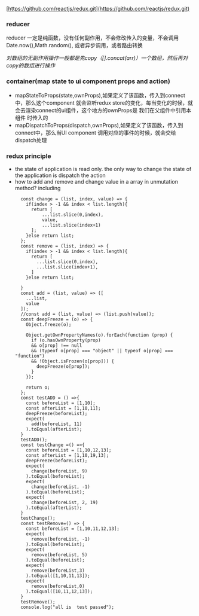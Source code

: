 [https://github.com/reactjs/redux.git](https://github.com/reactjs/redux.git)
### reducer
reducer 一定是纯函数，没有任何副作用，不会修改传入的变量，不会调用Date.now(),Math.random(),
或者异步调用，或者路由转换

*对数组的无副作用操作一般都是先copy（[].concat(arr)）一个数组，然后再对copy的数组进行操作*

### container(map state to ui component props and action)

* mapStateToProps(state,ownProps),如果定义了该函数，传入到connect中，那么这个component
就会监听redux store的变化，每当变化的时候，就会去渲染connect的ui组件，这个地方的ownProps是
我们在父组件中引用本组件 时传入的
* mapDispatchToProps(dispatch,ownProps),如果定义了该函数，传入到connect中，那么当UI component
调用对应的事件的时候，就会交给dispatch处理


### redux principle
* the state of application is read only. the only way to change the state of the application
is dispatch the action
* how to add and remove and change value in a array in unmutation method?  including
  ```
    const change = (list, index, value) => {
      if(index > -1 && index < list.length){
        return [
            ...list.slice(0,index),
            value,
            ...list.slice(index+1)
        ];
      }else return list;
    };
    const remove = (list, index) => {
      if(index > -1 && index < list.length){
        return [
          ...list.slice(0,index),
          ...list.slice(index+1),
        ]
      }else return list;
      
    }
    const add = (list, value) => ([
      ...list,
      value
    ]);
    //const add = (list, value) => (list.push(value));
    const deepFreeze = (o) => {
      Object.freeze(o);
    
      Object.getOwnPropertyNames(o).forEach(function (prop) {
        if (o.hasOwnProperty(prop)
        && o[prop] !== null
        && (typeof o[prop] === "object" || typeof o[prop] === "function")
        && !Object.isFrozen(o[prop])) {
          deepFreeze(o[prop]);
        }
      });
      
      return o;
    };
    const testADD = () =>{
      const beforeList = [1,10];
      const afterList = [1,10,11];
      deepFreeze(beforeList);
      expect(
        add(beforeList, 11)
      ).toEqual(afterList);
    }
    testADD();
    const testChange =() =>{
      const beforeList = [1,10,12,13];
      const afterList = [1,10,19,13];
      deepFreeze(beforeList);
      expect(
        change(beforeList, 9)
      ).toEqual(beforeList);
      expect(
        change(beforeList, -1)
      ).toEqual(beforeList);
      expect(
        change(beforeList, 2, 19)
      ).toEqual(afterList);
    }
    testChange();
    const testRemove=() => {
      const beforeList = [1,10,11,12,13];
      expect(
        remove(beforeList, -1)
      ).toEqual(beforeList);
      expect(
        remove(beforeList, 5)
      ).toEqual(beforeList);
      expect(
        remove(beforeList,3)
      ).toEqual([1,10,11,13]);
      expect(
        remove(beforeList,0)
      ).toEqual([10,11,12,13]);
    }
    testRemove();
    console.log("all is  test passed");
  ```